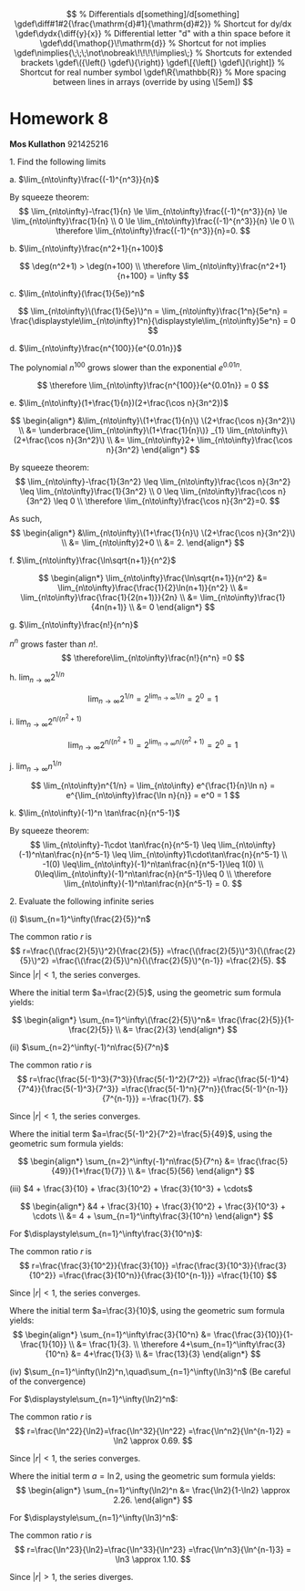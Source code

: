 $$
    % Differentials d[something]/d[something]
    \gdef\diff#1#2{\frac{\mathrm{d}#1}{\mathrm{d}#2}}
    % Shortcut for dy/dx
    \gdef\dydx{\diff{y}{x}}
    % Differential letter "d" with a thin space before it
    \gdef\dd{\mathop{}\!\mathrm{d}}
    % Shortcut for not implies
    \gdef\nimplies{\;\;\;\not\nobreak\!\!\!\!\implies\;}
    % Shortcuts for extended brackets
    \gdef\({\left(} \gdef\){\right)}
    \gdef\[{\left[} \gdef\]{\right]}
    % Shortcut for real number symbol
    \gdef\R{\mathbb{R}}
    % More spacing between lines in arrays (override by using \[5em])
$$

# Homework 8

**Mos Kullathon**
921425216

1\. Find the following limits

a. $\lim_{n\to\infty}\frac{(-1)^{n^3}}{n}$

By squeeze theorem:
$$
\lim_{n\to\infty}-\frac{1}{n} \le
\lim_{n\to\infty}\frac{(-1)^{n^3}}{n} \le
\lim_{n\to\infty}\frac{1}{n} \\
0 \le
\lim_{n\to\infty}\frac{(-1)^{n^3}}{n} \le
0 \\
\therefore \lim_{n\to\infty}\frac{(-1)^{n^3}}{n}=0.
$$


b. $\lim_{n\to\infty}\frac{n^2+1}{n+100}$

$$
\deg(n^2+1) > \deg(n+100)
\\
\therefore \lim_{n\to\infty}\frac{n^2+1}{n+100} = \infty
$$

c. $\lim_{n\to\infty}(\frac{1}{5e})^n$

$$
\lim_{n\to\infty}\(\frac{1}{5e}\)^n
= \lim_{n\to\infty}\frac{1^n}{5e^n}
= \frac{\displaystyle\lim_{n\to\infty}1^n}{\displaystyle\lim_{n\to\infty}5e^n}
= 0
$$

d. $\lim_{n\to\infty}\frac{n^{100}}{e^{0.01n}}$

The polynomial $n^{100}$ grows slower than the exponential $e^{0.01n}$.

$$
\therefore \lim_{n\to\infty}\frac{n^{100}}{e^{0.01n}} = 0
$$

e. $\lim_{n\to\infty}(1+\frac{1}{n})(2+\frac{\cos n}{3n^2})$

$$
\begin{align*}
    &\lim_{n\to\infty}\(1+\frac{1}{n}\)
    \(2+\frac{\cos n}{3n^2}\)
    \\
    &= \underbrace{\lim_{n\to\infty}\(1+\frac{1}{n}\)}
    _{1}
    \lim_{n\to\infty}\(2+\frac{\cos n}{3n^2}\) \\
    &=
    \lim_{n\to\infty}2+
    \lim_{n\to\infty}\frac{\cos n}{3n^2}
\end{align*}
$$

By squeeze theorem:
$$
    \lim_{n\to\infty}-\frac{1}{3n^2} \leq
    \lim_{n\to\infty}\frac{\cos n}{3n^2} \leq
    \lim_{n\to\infty}\frac{1}{3n^2} \\
    0 \leq
    \lim_{n\to\infty}\frac{\cos n}{3n^2} \leq
    0 \\
    \therefore  \lim_{n\to\infty}\frac{\cos n}{3n^2}=0.
$$

As such,
$$
\begin{align*}
    &\lim_{n\to\infty}\(1+\frac{1}{n}\)
    \(2+\frac{\cos n}{3n^2}\)
    \\
    &=
    \lim_{n\to\infty}2+0 \\
    &= 2.
\end{align*}
$$

f. $\lim_{n\to\infty}\frac{\ln\sqrt{n+1}}{n^2}$

$$
\begin{align*}
    \lim_{n\to\infty}\frac{\ln\sqrt{n+1}}{n^2}
    &= \lim_{n\to\infty}\frac{\frac{1}{2}\ln(n+1)}{n^2} \\
    &= \lim_{n\to\infty}\frac{\frac{1}{2(n+1)}}{2n} \\
    &= \lim_{n\to\infty}\frac{1}{4n(n+1)} \\
    &= 0
\end{align*}
$$

g. $\lim_{n\to\infty}\frac{n!}{n^n}$

$n^n$ grows faster than $n!$.
$$
\therefore\lim_{n\to\infty}\frac{n!}{n^n} =0
$$

h. $\lim_{n\to\infty}2^{1/n}$

$$
\lim_{n\to\infty}2^{1/n} = 2^{\lim_{n\to\infty}1/n} = 2^0 = 1
$$

i. $\lim_{n\to\infty}2^{n/(n^2+1)}$

$$
\lim_{n\to\infty}2^{n/(n^2+1)} = 2^{\lim_{n\to\infty}n/(n^2+1)}
=2^0=1
$$

j. $\lim_{n\to\infty}n^{1/n}$

$$
    \lim_{n\to\infty}n^{1/n}
    = \lim_{n\to\infty} e^{\frac{1}{n}\ln n}
    = e^{\lim_{n\to\infty}\frac{\ln n}{n}}
    = e^0
    = 1
$$

k. $\lim_{n\to\infty}(-1)^n \tan\frac{n}{n^5-1}$

By squeeze theorem:
$$
    \lim_{n\to\infty}-1\cdot
    \tan\frac{n}{n^5-1}
    \leq \lim_{n\to\infty}(-1)^n\tan\frac{n}{n^5-1}
    \leq \lim_{n\to\infty}1\cdot\tan\frac{n}{n^5-1}
    \\
    -1(0) \leq\lim_{n\to\infty}(-1)^n\tan\frac{n}{n^5-1}\leq 1(0)
    \\
    0\leq\lim_{n\to\infty}(-1)^n\tan\frac{n}{n^5-1}\leq 0 \\
    \therefore
    \lim_{n\to\infty}(-1)^n\tan\frac{n}{n^5-1} = 0.
$$

2\. Evaluate the following infinite series

(i) $\sum_{n=1}^\infty(\frac{2}{5})^n$

The common ratio $r$ is
$$
    r=\frac{\(\frac{2}{5}\)^2}{\frac{2}{5}}
    =\frac{\(\frac{2}{5}\)^3}{\(\frac{2}{5}\)^2}
    =\frac{\(\frac{2}{5}\)^n}{\(\frac{2}{5}\)^{n-1}}
    =\frac{2}{5}.
$$
Since $|r|<1$, the series converges.

Where the initial term $a=\frac{2}{5}$, using the geometric sum formula yields:

$$
\begin{align*}
    \sum_{n=1}^\infty\(\frac{2}{5}\)^n&= \frac{\frac{2}{5}}{1-\frac{2}{5}} \\
    &= \frac{2}{3}
\end{align*}
$$

(ii) $\sum_{n=2}^\infty(-1)^n\frac{5}{7^n}$

The common ratio $r$ is
$$
    r=\frac{\frac{5(-1)^3}{7^3}}{\frac{5(-1)^2}{7^2}}
    =\frac{\frac{5(-1)^4}{7^4}}{\frac{5(-1)^3}{7^3}}
    =\frac{\frac{5(-1)^n}{7^n}}{\frac{5(-1)^{n-1}}{7^{n-1}}}
    =-\frac{1}{7}.
$$

Since $|r|<1$, the series converges.

Where the initial term $a=\frac{5(-1)^2}{7^2}=\frac{5}{49}$, using the geometric sum formula yields:

$$
\begin{align*}
    \sum_{n=2}^\infty(-1)^n\frac{5}{7^n}
    &= \frac{\frac{5}{49}}{1+\frac{1}{7}} \\
    &= \frac{5}{56}
\end{align*}
$$


(iii) $4 + \frac{3}{10} + \frac{3}{10^2} + \frac{3}{10^3} + \cdots$

$$
\begin{align*}
    &4 + \frac{3}{10} + \frac{3}{10^2} + \frac{3}{10^3} + \cdots \\
    &= 4 + \sum_{n=1}^\infty\frac{3}{10^n}
\end{align*}
$$

For $\displaystyle\sum_{n=1}^\infty\frac{3}{10^n}$:

The common ratio $r$ is
$$
    r=\frac{\frac{3}{10^2}}{\frac{3}{10}}
    =\frac{\frac{3}{10^3}}{\frac{3}{10^2}}
    =\frac{\frac{3}{10^n}}{\frac{3}{10^{n-1}}}
    =\frac{1}{10}
$$

Since $|r|<1$, the series converges.

Where the initial term $a=\frac{3}{10}$, using the geometric sum formula yields:
$$
\begin{align*}
    \sum_{n=1}^\infty\frac{3}{10^n}
    &= \frac{\frac{3}{10}}{1-\frac{1}{10}} \\
    &= \frac{1}{3}. \\
    \therefore 4+\sum_{n=1}^\infty\frac{3}{10^n}
    &= 4+\frac{1}{3} \\
    &= \frac{13}{3}
\end{align*}
$$

(iv) $\sum_{n=1}^\infty(\ln2)^n,\quad\sum_{n=1}^\infty(\ln3)^n$ (Be careful of the convergence)

For $\displaystyle\sum_{n=1}^\infty(\ln2)^n$:

The common ratio $r$ is
$$
    r=\frac{\ln^22}{\ln2}=\frac{\ln^32}{\ln^22}
    =\frac{\ln^n2}{\ln^{n-1}2} = \ln2 \approx 0.69.
$$

Since $|r|<1$, the series converges.

Where the initial term $a=\ln2$, using the geometric sum formula yields:
$$
\begin{align*}
    \sum_{n=1}^\infty(\ln2)^n
    &= \frac{\ln2}{1-\ln2} \approx 2.26.
\end{align*}
$$

For $\displaystyle\sum_{n=1}^\infty(\ln3)^n$:

The common ratio $r$ is
$$
    r=\frac{\ln^23}{\ln2}=\frac{\ln^33}{\ln^23}
    =\frac{\ln^n3}{\ln^{n-1}3} = \ln3 \approx 1.10.
$$

Since $|r|>1$, the series diverges.
